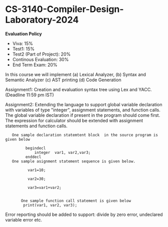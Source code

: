# CS-3140-Compiler-Design-Laboratory-2024

**Evaluation Policy**
 - Viva: 15%
 - Test1: 15%
 - Test2 (Part of Project): 20%
 - Continous Evaluation: 30%
 - End Term Exam: 20%

In this course we will implement  (a) Lexical Analyzer, (b) Syntax and Semantic Analyzer (c) AST printing (d) Code Generation

Assignment1:  Creation and evaluation syntax tree using Lex and YACC. (Deadline 11:59 pm IST)

Assignment2: Extending the language to support global variable declaration with variables of type "integer", assignment statements, and function calls. 
      The global variable declaration if present in the program should come first.
      The expression for calculator should be extended with assignment statements and function calls.
       
       One sample declaration statemtent block  in the source program is given below
       
             begindecl 
                 integer  var1, var2,var3;
             enddecl
       One sample asignment statement sequence is given below.
              
              var1=10;
              
              var2=30;
              
              var3=var1+var2;
              
             
           One sample function call statement is given below
            print(var1, var2, var3);
            
  Error reporting should be added to support: divide by zero error, undeclared variable error etc.
